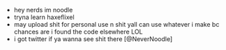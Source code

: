 - hey nerds im noodle
- tryna learn haxeflixel
- may upload shit for personal use n shit yall can use whatever i make bc chances are i found the code elsewhere LOL
- i got twitter if ya wanna see shit there [@NeverNoodle]

<!---
yo mom
--->
